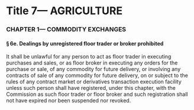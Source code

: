 
# Title 7— AGRICULTURE
### CHAPTER 1— COMMODITY EXCHANGES
#### § 6e. Dealings by unregistered floor trader or broker prohibited

It shall be unlawful for any person to act as floor trader in executing purchases and sales, or as floor broker in executing any orders for the purchase or sale, of any commodity for future delivery, or involving any contracts of sale of any commodity for future delivery, on or subject to the rules of any contract market or derivatives transaction execution facility unless such person shall have registered, under this chapter, with the Commission as such floor trader or floor broker and such registration shall not have expired nor been suspended nor revoked.
